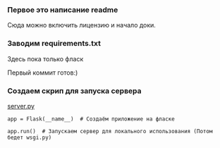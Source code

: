 ### Первое это написание readme

Сюда можно включить лицензию и начало доки.

### Заводим requirements.txt

Здесь пока только фласк

Первый коммит готов:)

### Создаем скрип для запуска сервера

[server.py](server.py)

`app = Flask(__name__)  # Создаём приложение на фласке`

`app.run()  # Запускаем сервер для локального использования (Потом бедет wsgi.py)`



